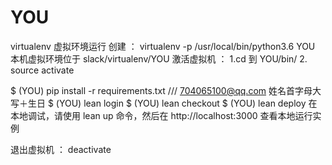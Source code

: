 # YOU
 virtualenv 虚拟环境运行
 创建 ： virtualenv -p /usr/local/bin/python3.6 YOU
 本机虚拟环境位于 slack/virtualenv/YOU
 激活虚拟机 ： 1.cd 到 YOU/bin/
             2. source activate

$ (YOU) pip install -r requirements.txt
/// 704065100@qq.com  姓名首字母大写＋生日
$ (YOU) lean login
$ (YOU) lean checkout
$ (YOU) lean deploy
在本地调试，请使用 lean up 命令，然后在 http://localhost:3000 查看本地运行实例

 退出虚拟机 ： deactivate

